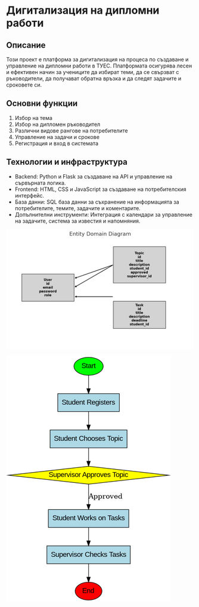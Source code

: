 # Дигитализация на дипломни работи

## Описание

Този проект е платформа за дигитализация на процеса по създаване и управление на дипломни работи в ТУЕС. Платформата осигурява лесен и ефективен начин за учениците да избират теми, да се свързват с ръководители, да получават обратна връзка и да следят задачите и сроковете си.

## Основни функции

1. Избор на тема
2. Избор на дипломен ръководител
3. Различни видове рангове на потребителите
4. Управление на задачи и срокове
5. Регистрация и вход в системата

## Технологии и инфраструктура

- Backend: Python и Flask за създаване на API и управление на сървърната логика.
- Frontend: HTML, CSS и JavaScript за създаване на потребителския интерфейс.
- База данни: SQL база данни за съхранение на информацията за потребителите, темите, задачите и коментарите.
- Допълнителни инструменти: Интеграция с календари за управление на задачите, система за известия и напомняния.

![Entity Domain Diagram](./.readmeimages/Entity_Domain_Diagram.png)

![BPMN Diagram](./.readmeimages/BPMN_Diagram.png)
